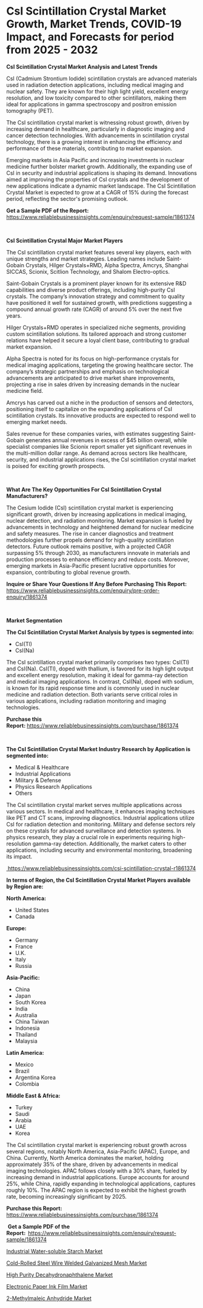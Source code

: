 <p><h1>CsI Scintillation Crystal Market Growth, Market Trends, COVID-19 Impact, and Forecasts for period from 2025 - 2032</h1></p><p><strong>CsI Scintillation Crystal Market Analysis and Latest Trends</strong></p>
<p><p>CsI (Cadmium Strontium Iodide) scintillation crystals are advanced materials used in radiation detection applications, including medical imaging and nuclear safety. They are known for their high light yield, excellent energy resolution, and low toxicity compared to other scintillators, making them ideal for applications in gamma spectroscopy and positron emission tomography (PET). </p><p>The CsI scintillation crystal market is witnessing robust growth, driven by increasing demand in healthcare, particularly in diagnostic imaging and cancer detection technologies. With advancements in scintillation crystal technology, there is a growing interest in enhancing the efficiency and performance of these materials, contributing to market expansion. </p><p>Emerging markets in Asia Pacific and increasing investments in nuclear medicine further bolster market growth. Additionally, the expanding use of CsI in security and industrial applications is shaping its demand. Innovations aimed at improving the properties of CsI crystals and the development of new applications indicate a dynamic market landscape. The CsI Scintillation Crystal Market is expected to grow at a CAGR of 15% during the forecast period, reflecting the sector's promising outlook.</p></p>
<p><strong>Get a Sample PDF of the Report:&nbsp;</strong> <a href="https://www.reliablebusinessinsights.com/enquiry/request-sample/1861374?utm_campaign=1138&utm_medium=2&utm_source=Github&utm_content=ia&utm_term=03042025&utm_id=csi-scintillation-crystal">https://www.reliablebusinessinsights.com/enquiry/request-sample/1861374</a></p>
<p>&nbsp;</p>
<p><strong>CsI Scintillation Crystal Major Market Players</strong></p>
<p><p>The CsI scintillation crystal market features several key players, each with unique strengths and market strategies. Leading names include Saint-Gobain Crystals, Hilger Crystals+RMD, Alpha Spectra, Amcrys, Shanghai SICCAS, Scionix, Scitlion Technology, and Shalom Electro-optics.</p><p>Saint-Gobain Crystals is a prominent player known for its extensive R&D capabilities and diverse product offerings, including high-purity CsI crystals. The company’s innovation strategy and commitment to quality have positioned it well for sustained growth, with predictions suggesting a compound annual growth rate (CAGR) of around 5% over the next five years.</p><p>Hilger Crystals+RMD operates in specialized niche segments, providing custom scintillation solutions. Its tailored approach and strong customer relations have helped it secure a loyal client base, contributing to gradual market expansion.</p><p>Alpha Spectra is noted for its focus on high-performance crystals for medical imaging applications, targeting the growing healthcare sector. The company’s strategic partnerships and emphasis on technological advancements are anticipated to drive market share improvements, projecting a rise in sales driven by increasing demands in the nuclear medicine field.</p><p>Amcrys has carved out a niche in the production of sensors and detectors, positioning itself to capitalize on the expanding applications of CsI scintillation crystals. Its innovative products are expected to respond well to emerging market needs.</p><p>Sales revenue for these companies varies, with estimates suggesting Saint-Gobain generates annual revenues in excess of $45 billion overall, while specialist companies like Scionix report smaller yet significant revenues in the multi-million dollar range. As demand across sectors like healthcare, security, and industrial applications rises, the CsI scintillation crystal market is poised for exciting growth prospects.</p></p>
<p>&nbsp;</p>
<p><strong>What Are The Key Opportunities For CsI Scintillation Crystal Manufacturers?</strong></p>
<p><p>The Cesium Iodide (CsI) scintillation crystal market is experiencing significant growth, driven by increasing applications in medical imaging, nuclear detection, and radiation monitoring. Market expansion is fueled by advancements in technology and heightened demand for nuclear medicine and safety measures. The rise in cancer diagnostics and treatment methodologies further propels demand for high-quality scintillation detectors. Future outlook remains positive, with a projected CAGR surpassing 5% through 2030, as manufacturers innovate in materials and production processes to enhance efficiency and reduce costs. Moreover, emerging markets in Asia-Pacific present lucrative opportunities for expansion, contributing to global revenue growth.</p></p>
<p><strong>Inquire or Share Your Questions If Any Before Purchasing This Report:</strong> <a href="https://www.reliablebusinessinsights.com/enquiry/pre-order-enquiry/1861374?utm_campaign=1138&utm_medium=2&utm_source=Github&utm_content=ia&utm_term=03042025&utm_id=csi-scintillation-crystal">https://www.reliablebusinessinsights.com/enquiry/pre-order-enquiry/1861374</a></p>
<p>&nbsp;</p>
<p><strong>Market Segmentation</strong></p>
<p><strong>The CsI Scintillation Crystal Market Analysis by types is segmented into:</strong></p>
<p><ul><li>CsI(Tl)</li><li>CsI(Na)</li></ul></p>
<p><p>The CsI scintillation crystal market primarily comprises two types: CsI(Tl) and CsI(Na). CsI(Tl), doped with thallium, is favored for its high light output and excellent energy resolution, making it ideal for gamma-ray detection and medical imaging applications. In contrast, CsI(Na), doped with sodium, is known for its rapid response time and is commonly used in nuclear medicine and radiation detection. Both variants serve critical roles in various applications, including radiation monitoring and imaging technologies.</p></p>
<p><strong>Purchase this Report:&nbsp;</strong><a href="https://www.reliablebusinessinsights.com/purchase/1861374?utm_campaign=1138&utm_medium=2&utm_source=Github&utm_content=ia&utm_term=03042025&utm_id=csi-scintillation-crystal">https://www.reliablebusinessinsights.com/purchase/1861374</a></p>
<p>&nbsp;</p>
<p><strong>The CsI Scintillation Crystal Market Industry Research by Application is segmented into:</strong></p>
<p><ul><li>Medical & Healthcare</li><li>Industrial Applications</li><li>Military & Defense</li><li>Physics Research Applications</li><li>Others</li></ul></p>
<p><p>The CsI scintillation crystal market serves multiple applications across various sectors. In medical and healthcare, it enhances imaging techniques like PET and CT scans, improving diagnostics. Industrial applications utilize CsI for radiation detection and monitoring. Military and defense sectors rely on these crystals for advanced surveillance and detection systems. In physics research, they play a crucial role in experiments requiring high-resolution gamma-ray detection. Additionally, the market caters to other applications, including security and environmental monitoring, broadening its impact.</p></p>
<p><a href="https://www.reliablebusinessinsights.com/csi-scintillation-crystal-r1861374?utm_campaign=1138&utm_medium=2&utm_source=Github&utm_content=ia&utm_term=03042025&utm_id=csi-scintillation-crystal">&nbsp;https://www.reliablebusinessinsights.com/csi-scintillation-crystal-r1861374</a></p>
<p><strong>In terms of Region, the CsI Scintillation Crystal Market Players available by Region are:</strong></p>
<p>
    <p> <strong> North America: </strong>
        <ul>
            <li>United States</li>
            <li>Canada</li>
        </ul>
        </p> 
    <p> <strong> Europe: </strong>
        <ul>
            <li>Germany</li>
            <li>France</li>
            <li>U.K.</li>
            <li>Italy</li>
            <li>Russia</li>
        </ul>
        </p> 
    <p> <strong> Asia-Pacific: </strong>
        <ul>
            <li>China</li>
            <li>Japan</li>
            <li>South Korea</li>
            <li>India</li>
            <li>Australia</li>
            <li>China Taiwan</li>
            <li>Indonesia</li>
            <li>Thailand</li>
            <li>Malaysia</li>
        </ul>
        </p> 
    <p> <strong> Latin America: </strong>
        <ul>
            <li>Mexico</li>
            <li>Brazil</li>
            <li>Argentina Korea</li>
            <li>Colombia</li>
        </ul>
        </p> 
    <p> <strong> Middle East & Africa: </strong>
        <ul>
            <li>Turkey</li>
            <li>Saudi</li>
            <li>Arabia</li>
            <li>UAE</li>
            <li>Korea</li>
        </ul>
    </p>
    </p>
<p><p>The CsI scintillation crystal market is experiencing robust growth across several regions, notably North America, Asia-Pacific (APAC), Europe, and China. Currently, North America dominates the market, holding approximately 35% of the share, driven by advancements in medical imaging technologies. APAC follows closely with a 30% share, fueled by increasing demand in industrial applications. Europe accounts for around 25%, while China, rapidly expanding in technological applications, captures roughly 10%. The APAC region is expected to exhibit the highest growth rate, becoming increasingly significant by 2025.</p></p>
<p><strong>Purchase this Report: </strong><a href="https://www.reliablebusinessinsights.com/purchase/1861374?utm_campaign=1138&utm_medium=2&utm_source=Github&utm_content=ia&utm_term=03042025&utm_id=csi-scintillation-crystal">https://www.reliablebusinessinsights.com/purchase/1861374</a></p>
<p>&nbsp;<strong>Get a Sample PDF of the Report:&nbsp;&nbsp;</strong><a href="https://www.reliablebusinessinsights.com/enquiry/request-sample/1861374?utm_campaign=1138&utm_medium=2&utm_source=Github&utm_content=ia&utm_term=03042025&utm_id=csi-scintillation-crystal">https://www.reliablebusinessinsights.com/enquiry/request-sample/1861374</a></p>
<p><strong></strong></p>
<p><p><a href="https://github.com/latilsmickl8/Market-Research-Report-List-1/blob/main/industrial-water-soluble-starch-market.md?utm_campaign=1138&utm_medium=2&utm_source=Github&utm_content=ia&utm_term=03042025&utm_id=csi-scintillation-crystal">Industrial Water-soluble Starch Market</a></p><p><a href="https://github.com/bhuraoutenc8/Market-Research-Report-List-1/blob/main/cold-rolled-steel-wire-welded-galvanized-mesh-market.md?utm_campaign=1138&utm_medium=2&utm_source=Github&utm_content=ia&utm_term=03042025&utm_id=csi-scintillation-crystal">Cold-Rolled Steel Wire Welded Galvanized Mesh Market</a></p><p><a href="https://github.com/tandepinho3p/Market-Research-Report-List-1/blob/main/high-purity-decahydronaphthalene-market.md?utm_campaign=1138&utm_medium=2&utm_source=Github&utm_content=ia&utm_term=03042025&utm_id=csi-scintillation-crystal">High Purity Decahydronaphthalene Market</a></p><p><a href="https://github.com/guyerkanakwu/Market-Research-Report-List-1/blob/main/electronic-paper-ink-film-market.md?utm_campaign=1138&utm_medium=2&utm_source=Github&utm_content=ia&utm_term=03042025&utm_id=csi-scintillation-crystal">Electronic Paper Ink Film Market</a></p><p><a href="https://github.com/totrisammir/Market-Research-Report-List-1/blob/main/2-methylmaleic-anhydride-market.md?utm_campaign=1138&utm_medium=2&utm_source=Github&utm_content=ia&utm_term=03042025&utm_id=csi-scintillation-crystal">2-Methylmaleic Anhydride Market</a></p></p>